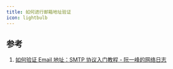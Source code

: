 ```yaml
---
title: 如何进行邮箱地址验证
icon: lightbulb
---
```






## 参考

1. [如何验证 Email 地址：SMTP 协议入门教程 - 阮一峰的网络日志](https://www.ruanyifeng.com/blog/2017/06/smtp-protocol.html)